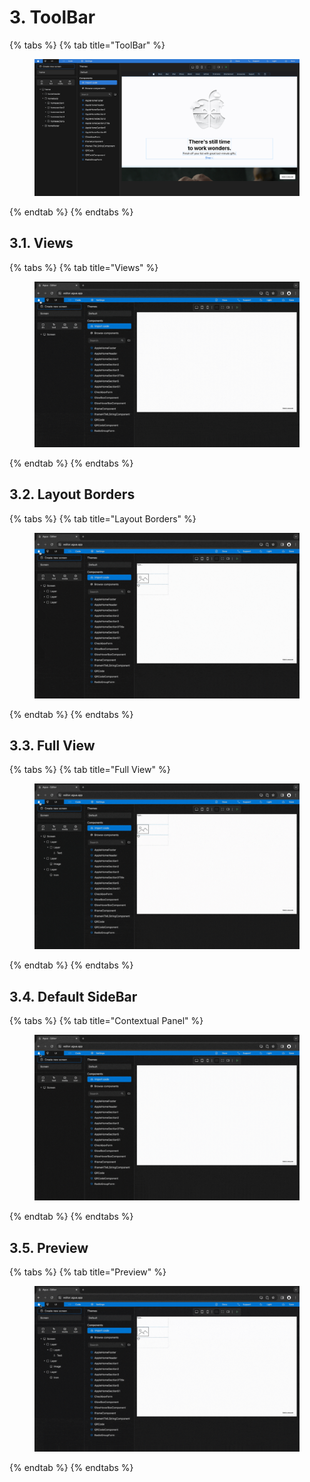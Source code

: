 # 3. ToolBar

{% tabs %}
{% tab title="ToolBar" %}
<figure><img src="../../../.gitbook/assets/Agua_Apple_Demo.png" alt=""><figcaption></figcaption></figure>
{% endtab %}
{% endtabs %}



## 3.1. Views

{% tabs %}
{% tab title="Views" %}
<figure><img src="../../../.gitbook/assets/Change_canva_views-min.gif" alt=""><figcaption></figcaption></figure>
{% endtab %}
{% endtabs %}



## 3.2. Layout Borders

{% tabs %}
{% tab title="Layout Borders" %}
<figure><img src="../../../.gitbook/assets/Select_layout_borders-min.gif" alt=""><figcaption></figcaption></figure>
{% endtab %}
{% endtabs %}



## 3.3. Full View

{% tabs %}
{% tab title="Full View" %}
<figure><img src="../../../.gitbook/assets/Open_canvas_full_view-min.gif" alt=""><figcaption></figcaption></figure>
{% endtab %}
{% endtabs %}



## 3.4. Default SideBar

{% tabs %}
{% tab title="Contextual Panel" %}
<figure><img src="../../../.gitbook/assets/Open_contextual_menu-min.gif" alt=""><figcaption></figcaption></figure>
{% endtab %}
{% endtabs %}



## 3.5. Preview

{% tabs %}
{% tab title="Preview" %}
<figure><img src="../../../.gitbook/assets/Open_preview-min.gif" alt=""><figcaption></figcaption></figure>
{% endtab %}
{% endtabs %}
